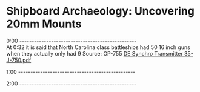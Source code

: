 # Shipboard Archaeology: Uncovering 20mm Mounts

0:00 ------------------------------------------------  
At 0:32 it is said that North Carolina class battleships had 50 16 inch guns when they actually only had 9
Source: OP-755
[DE Synchro Transmitter 35-J-750.pdf](https://github.com/cantest-nospam/real/files/10804756/DE.Synchro.Transmitter.35-J-750.pdf)

1:00 ------------------------------------------------


2:00 ------------------------------------------------
